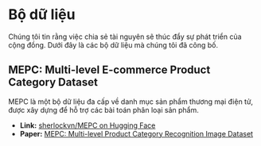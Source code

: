 # Bộ dữ liệu

Chúng tôi tin rằng việc chia sẻ tài nguyên sẽ thúc đẩy sự phát triển của cộng đồng. Dưới đây là các bộ dữ liệu mà chúng tôi đã công bố.

## MEPC: Multi-level E-commerce Product Category Dataset
MEPC là một bộ dữ liệu đa cấp về danh mục sản phẩm thương mại điện tử, được xây dựng để hỗ trợ các bài toán phân loại sản phẩm.

- **Link:** [sherlockvn/MEPC on Hugging Face](https://huggingface.co/datasets/sherlockvn/MEPC)
- **Paper:** [MEPC: Multi-level Product Category Recognition Image Dataset](https://doi.org/10.1007/978-981-96-4282-3_18)
